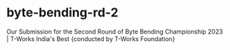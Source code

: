 # byte-bending-rd-2
Our Submission for the Second Round of Byte Bending Championship 2023 | T-Works India's Best {conducted by T-Works Foundation}
